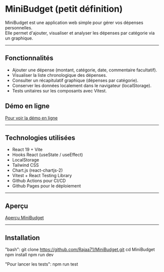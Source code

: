 #  MiniBudget (petit définition)

MiniBudget est une application web simple pour gérer vos dépenses personnelles.  
Elle permet d'ajouter, visualiser et analyser les dépenses par catégorie via un graphique.

---
## Fonctionnalités

- Ajouter une dépense (montant, catégorie, date, commentaire facultatif).
- Visualiser la liste chronologique des dépenses.
- Consulter un récapitulatif graphique (dépenses par catégorie).
- Conserver les données localement dans le navigateur (localStorage).
- Tests unitaires sur les composants avec Vitest.


## Démo en ligne 

[ Pour voir la démo en ligne](https://Rajaa71.github.io/MiniBudget/)  


---

## Technologies utilisées

- React 19 + Vite 
- Hooks React (useState / useEffect)
- LocalStorage 
- Tailwind CSS
- Chart.js (react-chartjs-2)
- Vitest + React Testing Library
- Github Actions pour CI/CD
- Github Pages pour le déploiement

---

## Aperçu

[Aperçu MiniBudget](./screenshot.png) <!-- Tu peux remplacer par un vrai lien vers une image -->

---

## Installation

"bash": 
git clone https://github.com/Rajaa71/MiniBudget.git
cd MiniBudget
npm install
npm run dev

"Pour lancer les tests":
npm run test